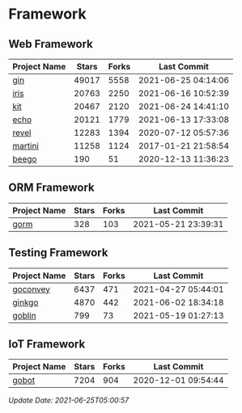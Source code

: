 # Framework

## Web Framework
| Project Name | Stars | Forks | Last Commit |
| ------------ | ----- | ----- | ----------- |
| [gin](https://github.com/gin-gonic/gin) | 49017 | 5558 | 2021-06-25 04:14:06 |
| [iris](https://github.com/kataras/iris) | 20763 | 2250 | 2021-06-16 10:52:39 |
| [kit](https://github.com/go-kit/kit) | 20467 | 2120 | 2021-06-24 14:41:10 |
| [echo](https://github.com/labstack/echo) | 20121 | 1779 | 2021-06-13 17:33:08 |
| [revel](https://github.com/revel/revel) | 12283 | 1394 | 2020-07-12 05:57:36 |
| [martini](https://github.com/go-martini/martini) | 11258 | 1124 | 2017-01-21 21:58:54 |
| [beego](https://github.com/astaxie/beego) | 190 | 51 | 2020-12-13 11:36:23 |

## ORM Framework
| Project Name | Stars | Forks | Last Commit |
| ------------ | ----- | ----- | ----------- |
| [gorm](https://github.com/jinzhu/gorm) | 328 | 103 | 2021-05-21 23:39:31 |

## Testing Framework
| Project Name | Stars | Forks | Last Commit |
| ------------ | ----- | ----- | ----------- |
| [goconvey](https://github.com/smartystreets/goconvey) | 6437 | 471 | 2021-04-27 05:44:01 |
| [ginkgo](https://github.com/onsi/ginkgo) | 4870 | 442 | 2021-06-02 18:34:18 |
| [goblin](https://github.com/franela/goblin) | 799 | 73 | 2021-05-19 01:27:13 |

## IoT Framework
| Project Name | Stars | Forks | Last Commit |
| ------------ | ----- | ----- | ----------- |
| [gobot](https://github.com/hybridgroup/gobot) | 7204 | 904 | 2020-12-01 09:54:44 |

*Update Date: 2021-06-25T05:00:57*